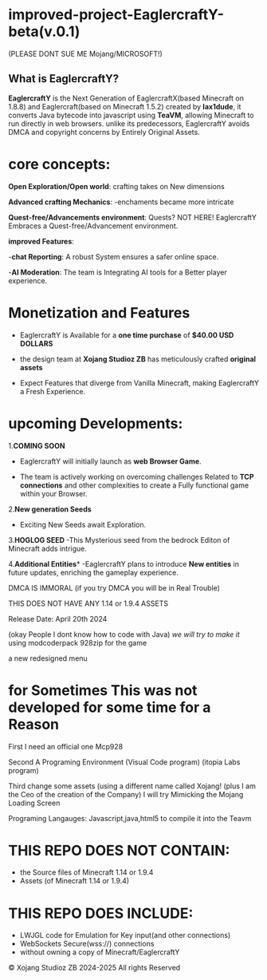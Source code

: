 # improved-project-EaglercraftY-beta(v.0.1)
(PLEASE DONT SUE ME Mojang/MICROSOFT!)

## What is EaglercraftY? 
**EaglercraftY** 
is the Next Generation of EaglercraftX(based Minecraft on 1.8.8) and Eaglercraft(based on Minecraft 1.5.2)
created by **lax1dude**, it converts Java bytecode into javascript using **TeaVM**, allowing Minecraft to run directly in web browsers.
unlike its predecessors, EaglercraftY avoids DMCA and copyright concerns by Entirely Original Assets.


# core concepts:
**Open Exploration/Open world**: crafting takes on New dimensions

**Advanced crafting Mechanics**: -enchaments became more intricate

**Quest-free/Advancements environment**: Quests? NOT HERE! EaglercraftY Embraces a Quest-free/Advancement environment.
 
**improved Features**:

-**chat Reporting**: A robust System ensures a safer online space.

-**AI Moderation**: The team is Integrating AI tools for a Better player experience.



# Monetization and Features

- EaglercraftY is Available for a **one time purchase** of **$40.00 USD DOLLARS**

- the design team at **Xojang Studioz ZB** has meticulously crafted **original assets**

- Expect Features that diverge from Vanilla Minecraft, making EaglercraftY a Fresh Experience.



# upcoming Developments:
1.**COMING SOON**

- EaglercraftY will initially launch as **web Browser Game**.

- The team is actively working on overcoming challenges Related to **TCP connections** and other complexities to create a Fully functional game within your Browser.


2.**New generation Seeds**
- Exciting New Seeds await Exploration. 

3.**HOGLOG SEED**
    -This Mysterious seed from the bedrock Editon of Minecraft adds intrigue.

4.**Additional Entities***
    -EaglercraftY plans to introduce **New entities** in future updates, enriching the gameplay experience.








DMCA IS IMMORAL (if you try DMCA you will be in Real Trouble)

THIS DOES NOT HAVE ANY 1.14 or 1.9.4 ASSETS











Release Date: April  20th 2024

(okay People I dont know how to code with Java)
*we will try to make it*
using modcoderpack 928zip for the game 

a new redesigned menu



# for Sometimes This was not developed for some time for a Reason
First I need an official one Mcp928

Second A Programing Environment (Visual Code program) (itopia Labs program)

Third change some assets (using a different name called Xojang! (plus I am the Ceo of the creation of the Company)
I will try Mimicking the Mojang Loading Screen 

Programing Langauges:
Javascript,java,html5
to compile it into the Teavm





# THIS REPO DOES NOT CONTAIN:
- the Source files of Minecraft 1.14 or 1.9.4
- Assets (of Minecraft  1.14 or 1.9.4)


# THIS REPO DOES INCLUDE:
- LWJGL code for Emulation for Key input(and other connections)
- WebSockets Secure(wss://) connections
- without owning a copy of Minecraft/EaglercraftY


© Xojang Studioz ZB 2024-2025 All rights Reserved 
